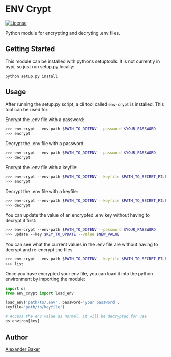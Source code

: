 # ENV Crypt

[![License](http://img.shields.io/:license-mit-blue.svg)](https://github.com/alexebaker/python-env_crypt/blob/master/LICENSE)


Python module for encrypting and decryting .env files.


## Getting Started

This module can be installed with pythons setuptools. It is not
currently in pypi, so just run setup.py locally:

```bash
python setup.py install
```

## Usage

After running the setup.py script, a cli tool called `env-crypt` is
installed. This tool can be used for:

Encrypt the .env file with a password:

```bash
>>> env-crypt --env-path $PATH_TO_DOTENV --password $YOUR_PASSWORD
>>> encrypt
```

Decrypt the .env file with a password:

```bash
>>> env-crypt --env-path $PATH_TO_DOTENV --password $YOUR_PASSWORD
>>> decrypt
```

Encrypt the .env file with a keyfile:

```bash
>>> env-crypt --env-path $PATH_TO_DOTENV --keyfile $PATH_TO_SECRET_FILE
>>> encrypt
```

Decrypt the .env file with a keyfile:

```bash
>>> env-crypt --env-path $PATH_TO_DOTENV --keyfile $PATH_TO_SECRET_FILE
>>> decrypt
```

You can update the value of an encrypted .env key without having to
decrypt it first:

```bash
>>> env-crypt --env-path $PATH_TO_DOTENV --password $YOUR_PASSWORD
>>> update --key $KEY_TO_UPDATE --value $NEW_VALUE
```

You can see what the current values in the .env file are without having
to decrypt and re-encrypt the files

```bash
>>> env-crypt --env-path $PATH_TO_DOTENV --keyfile $PATH_TO_SECRET_FILE
>>> list
```

Once you have encrypted your env file, you can load it into the python
environment by importing the module:

```python
import os
from env_crypt import load_env

load_env('path/to/.env', password='your password',
keyfile='path/to/keyfile')

# Access the env value as normal, it will be decrypted for use
os.environ[key]
```


## Author

[Alexander Baker](mailto:alexebaker@gmail.com)
